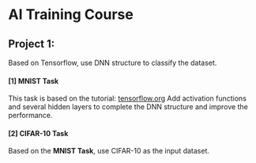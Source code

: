 # AI Training Course 

## Project 1:
Based on Tensorflow, use DNN structure to classify the dataset.

#### [1] MNIST Task
This task is based on the tutorial: [tensorflow.org](https://www.tensorflow.org/get_started/mnist/beginners)
Add activation functions and several hidden layers to complete the DNN structure and improve the performance.

#### [2] CIFAR-10 Task
Based on the **MNIST Task**, use CIFAR-10 as the input dataset.
